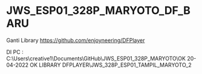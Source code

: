 # JWS_ESP01_328P_MARYOTO_DF_BARU
Ganti Library https://github.com/enjoyneering/DFPlayer

DI PC :
C:\Users\creative1\Documents\GitHub\JWS_ESP01_328P_MARYOTO\OK 20-04-2022 OK LIBRARY DFPLAYER\JWS_328P_ESP01_TAMPIL_MARYOTO_2


